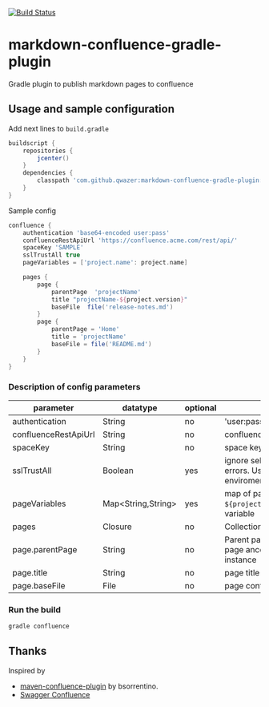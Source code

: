 [![Build Status](https://travis-ci.org/qwazer/markdown-confluence-gradle-plugin.svg?branch=master)](https://travis-ci.org/qwazer/markdown-confluence-gradle-plugin)

# markdown-confluence-gradle-plugin
Gradle plugin to publish markdown pages to confluence 

## Usage and sample configuration

Add next lines to ``build.gradle`` 

```groovy
buildscript {
    repositories {
        jcenter()
    }
    dependencies {
        classpath 'com.github.qwazer:markdown-confluence-gradle-plugin:0.3-RC01'
    }
}
```

Sample config

```groovy
confluence {
    authentication 'base64-encoded user:pass'
    confluenceRestApiUrl 'https://confluence.acme.com/rest/api/'
    spaceKey 'SAMPLE'
    sslTrustAll true
    pageVariables = ['project.name': project.name]

    pages {
        page {
            parentPage  'projectName'
            title "projectName-${project.version}"
            baseFile  file('release-notes.md')
        }
        page {
            parentPage = 'Home'
            title = 'projectName'
            baseFile = file('README.md')
        }
    }
}
```

### Description of config parameters


parameter | datatype | optional | description
------------ | ------------- | -------------| -------------
authentication | String | no | 'user:pass'.bytes.encodeBase64().toString()
confluenceRestApiUrl | String | no |  confluence rest api url
spaceKey | String | no |  space key
sslTrustAll | Boolean | yes |  ignore self-signed and unknown sertificate errors. Usefull in some corporate enviroments
pageVariables | Map<String,String> | yes | map of page variables, for example ```${project.name}``` will substituted by value of variable
pages | Closure | no | Collection of Page Closures
page.parentPage  | String | no | Parent page title, will use to resovle actual page ancestorId  against Confluence instance
page.title  | String | no | page title
page.baseFile  | File | no | page content




### Run the build
```bash
gradle confluence
```


## Thanks

Inspired by
  * [maven-confluence-plugin](https://github.com/bsorrentino/maven-confluence-plugin)
by bsorrentino.
  * [Swagger Confluence](https://gitlab.slkdev.net/starlightknight/swagger-confluence)




